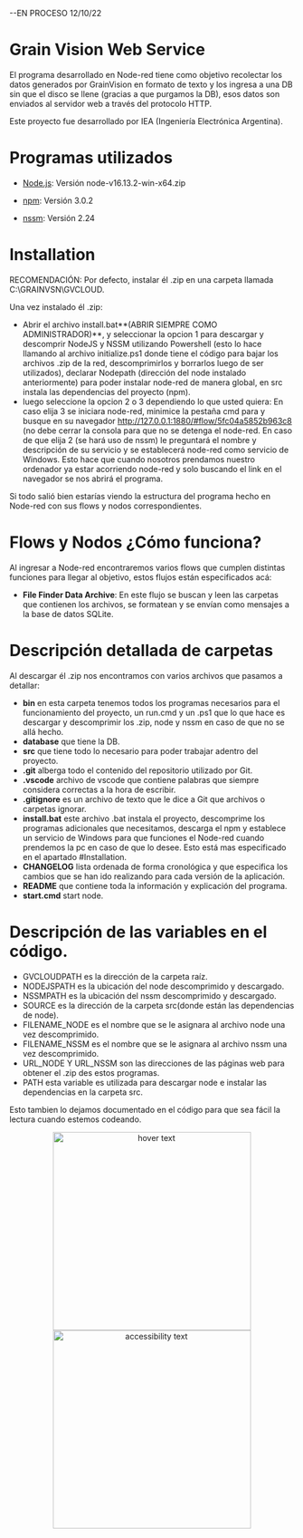   
--EN PROCESO 12/10/22
  # Grain Vision Web Service
El programa desarrollado en Node-red tiene como objetivo recolectar los datos generados por GrainVision en formato de texto y los ingresa a una DB sin que el disco se llene (gracias a que purgamos la DB), esos datos son enviados al servidor web a través del protocolo HTTP.

Este proyecto fue desarrollado por IEA (Ingeniería Electrónica Argentina).

  # Programas utilizados

* [Node.js](https://nodejs.org/dist/v16.13.2/): Versión node-v16.13.2-win-x64.zip

* [npm](https://nodered.org/): Versión 3.0.2

* [nssm](https://nssm.cc/download): Versión 2.24

 
  

 # Installation
RECOMENDACIÓN: Por defecto, instalar él .zip en una carpeta llamada C:\GRAINVSN\GVCLOUD.

Una vez instalado él .zip: 

 - Abrir el archivo install.bat**(ABRIR SIEMPRE COMO ADMINISTRADOR)**, y seleccionar la opcion 1 para descargar y descomprir NodeJS y NSSM utilizando Powershell (esto lo hace llamando al archivo initialize.ps1 donde tiene el código para bajar los archivos .zip de la red, descomprimirlos y borrarlos luego de ser utilizados), declarar Nodepath (dirección del node instalado anteriormente) para poder instalar node-red de manera global, en src instala las dependencias del proyecto (npm).
 - luego seleccione la opcion 2 o 3 dependiendo lo que usted quiera:
En caso elija 3 se iniciara node-red, minimice la pestaña cmd para y busque en su navegador  http://127.0.0.1:1880/#flow/5fc04a5852b963c8 (no debe cerrar la consola para que no se detenga el node-red.
En caso de que elija 2 (se hará uso de nssm) le preguntará el nombre y descripción de su servicio y se establecerá node-red como servicio de Windows. Esto hace que cuando nosotros prendamos nuestro ordenador ya estar acorriendo node-red y solo buscando el link en el navegador se nos abrirá el programa.

Si todo salió bien estarías viendo la estructura del programa hecho en Node-red con sus flows y nodos correspondientes.

  # Flows y Nodos ¿Cómo funciona?

Al ingresar a Node-red encontraremos varios flows que cumplen distintas funciones para llegar al objetivo, estos flujos están especificados acá:

  

 - **File Finder Data Archive**: En este flujo se buscan y leen las carpetas que contienen los archivos, se formatean y se envían como mensajes a la base de datos SQLite.




# Descripción detallada de carpetas

Al descargar él .zip nos encontramos con varios archivos que pasamos a detallar:

- **bin**  en esta carpeta tenemos todos los programas necesarios para el funcionamiento del proyecto, un run.cmd y un .ps1 que lo que hace es descargar y descomprimir los .zip, node y nssm en caso de que no se allá hecho.
- **database** que tiene la DB.
- **src** que tiene todo lo necesario para poder trabajar adentro del proyecto. 
- **.git** alberga todo el contenido del repositorio utilizado por Git.
- **.vscode** archivo de vscode que contiene palabras que siempre considera correctas a la hora de escribir.
- **.gitignore** es un archivo  de texto que le dice a Git que archivos o carpetas ignorar.
- **install.bat** este archivo .bat instala el proyecto, descomprime los programas adicionales que necesitamos, descarga el npm y establece un servicio de Windows para que funciones el Node-red cuando prendemos la pc en caso de que lo desee. Esto está mas especificado en el apartado #Installation.
- **CHANGELOG** lista ordenada de forma cronológica y que especifica los cambios que se han ido realizando para cada versión de la aplicación.
- **README**  que contiene toda la información y explicación del programa. 
- **start.cmd**  start node.

# Descripción de las variables en el código.
- GVCLOUDPATH es la dirección de la carpeta raíz.
- NODEJSPATH es la ubicación del node descomprimido y descargado.
- NSSMPATH es la ubicación del nssm descomprimido y descargado.
- SOURCE es la dirección de la carpeta src(donde están las dependencias de node).
- FILENAME_NODE es el nombre que se le asignara al archivo node una vez descomprimido.
- FILENAME_NSSM es el nombre que se le asignara al archivo nssm una vez descomprimido.
- URL_NODE Y URL_NSSM son las direcciones de las páginas web para obtener el .zip des estos programas.
- PATH esta variable es utilizada para descargar node e instalar las dependencias en la carpeta src.

Esto tambien lo dejamos documentado en el código para que sea fácil la lectura cuando estemos codeando.

 <p align="center">
  <img src="C:\GRAINVSN\GVCLOUD\Diagrama_GVCLOUD.jpg" width="350" title="hover text">
  <img src="C:\GRAINVSN\GVCLOUD\Diagrama_GVCLOUD.jpg" width="350" alt="accessibility text">
</p>
